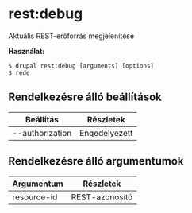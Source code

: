 # rest:debug
Aktuális REST-erőforrás megjelenítése

**Használat:**
```
$ drupal rest:debug [arguments] [options]
$ rede  
```

## Rendelkezésre álló beállítások
Beállítás | Részletek
-------|-------------
--authorization | Engedélyezett | tilott állapotú REST-erőforrás

## Rendelkezésre álló argumentumok
Argumentum | Részletek
---------|-------------
resource-id | REST-azonosító
